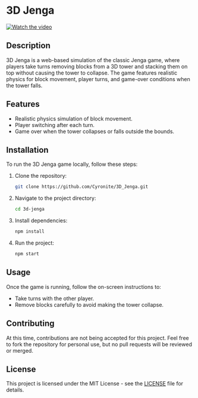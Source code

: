 # 3D Jenga
[![Watch the video](https://img.youtube.com/vi/Bz55YZSG9Zo/0.jpg)](https://www.youtube.com/watch?v=Bz55YZSG9Zo)
## Description
3D Jenga is a web-based simulation of the classic Jenga game, where players take turns removing blocks from a 3D tower and stacking them on top without causing the tower to collapse. The game features realistic physics for block movement, player turns, and game-over conditions when the tower falls.

## Features
- Realistic physics simulation of block movement.
- Player switching after each turn.
- Game over when the tower collapses or falls outside the bounds.

## Installation
To run the 3D Jenga game locally, follow these steps:

1. Clone the repository:
    ```bash
    git clone https://github.com/Cyronite/3D_Jenga.git
    ```
2. Navigate to the project directory:
    ```bash
    cd 3d-jenga
    ```
3. Install dependencies:
    ```bash
    npm install
    ```
4. Run the project:
    ```bash
    npm start
    ```

## Usage
Once the game is running, follow the on-screen instructions to:
- Take turns with the other player.
- Remove blocks carefully to avoid making the tower collapse.

## Contributing
At this time, contributions are not being accepted for this project. Feel free to fork the repository for personal use, but no pull requests will be reviewed or merged.

## License
This project is licensed under the MIT License - see the [LICENSE](LICENSE) file for details.

